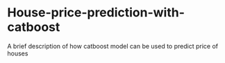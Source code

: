 # House-price-prediction-with-catboost
A brief description of how catboost model can be used to predict price of houses
